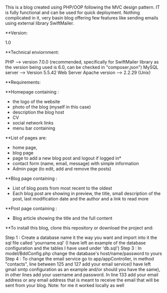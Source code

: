 This is a blog created using PHP/OOP following the MVC design pattern.
IT is fully functional and can be used for quick deployment.
Nothing complicated in it, very basin blog offering few features like sending emails using external library SwiftMailer.

**Version:

1.0

**Technical enviornment:

PHP --> version 7.0.0 (recommended, specifically for SwiftMailer library as the version being used is 6.0, can be checked in "composer.json")
MySQL server --> Version 5.5.42 
Web Server Apache version --> 2.2.29 (Unix)

**Requirements:

**Homepage containing :

  - the logo of the website
  - photo of the blog (myself in this case)
  - description the blog host
  - CV
  - social network links
  - menu bar containing
 
**List of pages are:

  - home page, 
  - blog page
  - page to add a new blog post and logout if logged in*
  - contact form (name, email, message) with simple information
  - Admin page (to edit, add and remove the posts)

**Blog page containing :

  - List of blog posts from most recent to the oldest
  - Each blog post are showing in preview, the title, small description of the post, last modification date and the author and a link to read more

**Post page containing :

  - Blog article showing the title and the full content

**To install this blog, clone this repository or download the project and:

Step 1 : Create a database name it the way you want and import into it the sql file called 'yourname.sql' (I have left an example of the database configuration and the tables I have used under 'db.sql')
Step 3 : In model/BddConfig.php change the database's host/name/password to yours
Step 4 : To change the email service go to app/appController, in method "contacts", line between 125 and 127 add your email service(I have left gmail smtp configuration as an example and/or should you have the same), in other lines add your username and password. 
In line 133 add your email address or any email address that is meant to receive the email that will be sent from your blog.
Note: for me it worked locally as well
